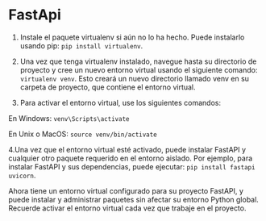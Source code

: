 # FastApi

1. Instale el paquete virtualenv si aún no lo ha hecho. Puede instalarlo usando pip: `pip install virtualenv`.

2. Una vez que tenga virtualenv instalado, navegue hasta su directorio de proyecto y cree un nuevo entorno virtual usando el siguiente comando: `virtualenv venv`.
Esto creará un nuevo directorio llamado venv en su carpeta de proyecto, que contiene el entorno virtual.

3. Para activar el entorno virtual, use los siguientes comandos:

En Windows: `venv\Scripts\activate`

En Unix o MacOS: `source venv/bin/activate`

4.Una vez que el entorno virtual esté activado, puede instalar FastAPI y cualquier otro paquete requerido en el entorno aislado. Por ejemplo, para instalar FastAPI y sus dependencias, puede ejecutar: `pip install fastapi uvicorn`.


Ahora tiene un entorno virtual configurado para su proyecto FastAPI, y puede instalar y administrar paquetes sin afectar su entorno Python global. Recuerde activar el entorno virtual cada vez que trabaje en el proyecto.